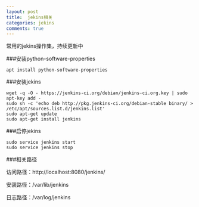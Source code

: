 ```yaml
---
layout: post
title:  jekins相关
categories: jekins
comments: true
---
```

常用的jekins操作集，持续更新中

###安装python-software-properties

	apt install python-software-properties

###安装jekins

	wget -q -O - https://jenkins-ci.org/debian/jenkins-ci.org.key | sudo apt-key add -
	sudo sh -c 'echo deb http://pkg.jenkins-ci.org/debian-stable binary/ > /etc/apt/sources.list.d/jenkins.list'
	sudo apt-get update
	sudo apt-get install jenkins

###启停jekins

	sudo service jenkins start
	sudo service jenkins stop

###相关路径

访问路径：http://localhost:8080/jenkins/

安装路径：/var/lib/jenkins

日志路径：/var/log/jenkins
